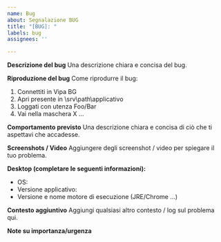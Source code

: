 ```yaml
---
name: Bug
about: Segnalazione BUG
title: "[BUG]: "
labels: bug
assignees: ''

---
```


**Descrizione del bug**
Una descrizione chiara e concisa del bug.

**Riproduzione del bug**
Come riprodurre il bug:
1. Connettiti in Vipa BG
2. Apri <nome applicativo> presente in \\srv\path\applicativo 
3. Loggati con utenza Foo/Bar
4. Vai nella maschera X …

**Comportamento previsto**
Una descrizione chiara e concisa di ciò che ti aspettavi che accadesse.

**Screenshots / Video**
Aggiungere degli screenshot / video per spiegare il tuo problema.

**Desktop (completare le seguenti informazioni):**
 - OS: 
 - Versione applicativo:
 - Versione e nome motore di esecuzione (JRE/Chrome …)

**Contesto aggiuntivo**
Aggiungi qualsiasi altro contesto / log sul problema qui.

**Note su importanza/urgenza**
